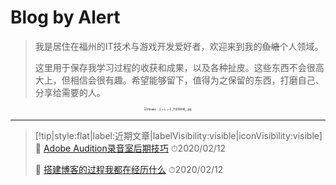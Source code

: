 # Blog by Alert

> 我是居住在福州的IT技术与游戏开发爱好者，欢迎来到我的~~鱼塘~~个人领域。
>
> 这里用于保存我学习过程的收获和成果，以及各种扯皮。这些东西不会很高大上，但相信会很有趣。希望能够留下，值得为之保留的东西，打磨自己、分享给需要的人。


<div align=center>
  <img src="https://i.loli.net/2020/02/12/sUFdWlSOwu4kqaC.jpg" alt="Hinaka - ストレッチ_75618846_ .jpg" style="zoom:30%;" />
</div>

------

> [!tip|style:flat|label:近期文章|labelVisibility:visible|iconVisibility:visible]
> 📃 [Adobe Audition录音室后期技巧](/zh_cn/media/audition.md) ⏱2020/02/12
> 
> 📃 [搭建博客的过程我都在经历什么](/zh_cn/chat/AboutBlog.md) ⏱2020/02/12
> 